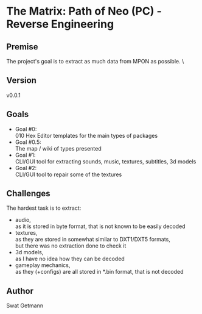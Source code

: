 # The Matrix: Path of Neo (PC) - Reverse Engineering

## Premise
The project's goal is to extract as much data from MPON as possible. \

## Version
v0.0.1

## Goals

* Goal #0: \
010 Hex Editor templates for the main types of packages
* Goal #0.5: \
The map / wiki of types presented
* Goal #1: \
CLI/GUI tool for extracting sounds, music, textures, subtitles, 3d models
* Goal #2: \
CLI/GUI tool to repair some of the textures

## Challenges
The hardest task is to extract:
* audio, \
as it is stored in byte format, that is not known to be easily decoded
* textures, \
as they are stored in somewhat similar to DXT1/DXT5 formats, \
but there was no extraction done to check it
* 3d models, \
as I have no idea how they can be decoded
* gameplay mechanics, \
as they (+configs) are all stored in *.bin format, that is not decoded

## Author
Swat Getmann